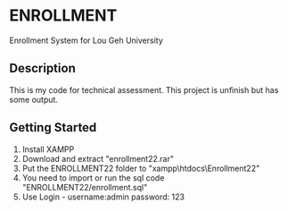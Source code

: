 # ENROLLMENT

Enrollment System for Lou Geh University

## Description

This is my code for technical assessment. 
This project is unfinish but has some output.

## Getting Started

1. Install XAMPP
2. Download and extract "enrollment22.rar"
3. Put the ENROLLMENT22 folder to "xampp\htdocs\Enrollment22"
4. You need to import or run the sql code "ENROLLMENT22/enrollment.sql"
5. Use Login - 
      username:admin 
      password: 123




